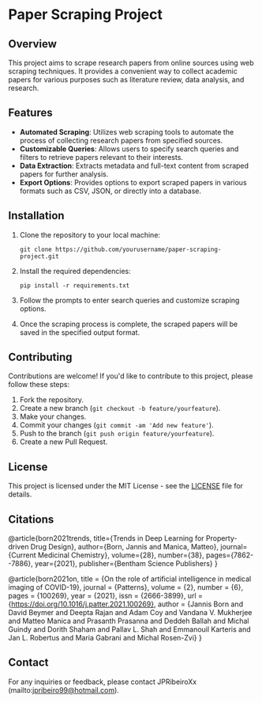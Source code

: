 # Paper Scraping Project

## Overview
This project aims to scrape research papers from online sources using web scraping techniques. It provides a convenient way to collect academic papers for various purposes such as literature review, data analysis, and research.

## Features
- **Automated Scraping**: Utilizes web scraping tools to automate the process of collecting research papers from specified sources.
- **Customizable Queries**: Allows users to specify search queries and filters to retrieve papers relevant to their interests.
- **Data Extraction**: Extracts metadata and full-text content from scraped papers for further analysis.
- **Export Options**: Provides options to export scraped papers in various formats such as CSV, JSON, or directly into a database.

## Installation
1. Clone the repository to your local machine:
    ```
    git clone https://github.com/yourusername/paper-scraping-project.git
    ```
2. Install the required dependencies:
    ```
    pip install -r requirements.txt
    ```
    
3. Follow the prompts to enter search queries and customize scraping options.
4. Once the scraping process is complete, the scraped papers will be saved in the specified output format.

## Contributing
Contributions are welcome! If you'd like to contribute to this project, please follow these steps:
1. Fork the repository.
2. Create a new branch (`git checkout -b feature/yourfeature`).
3. Make your changes.
4. Commit your changes (`git commit -am 'Add new feature'`).
5. Push to the branch (`git push origin feature/yourfeature`).
6. Create a new Pull Request.

## License
This project is licensed under the MIT License - see the [LICENSE](LICENSE) file for details.

## Citations
@article{born2021trends,
  title={Trends in Deep Learning for Property-driven Drug Design},
  author={Born, Jannis and Manica, Matteo},
  journal={Current Medicinal Chemistry},
  volume={28},
  number={38},
  pages={7862--7886},
  year={2021},
  publisher={Bentham Science Publishers}
}

@article{born2021on,
	title = {On the role of artificial intelligence in medical imaging of COVID-19},
	journal = {Patterns},
	volume = {2},
	number = {6},
	pages = {100269},
	year = {2021},
	issn = {2666-3899},
	url = {https://doi.org/10.1016/j.patter.2021.100269},
	author = {Jannis Born and David Beymer and Deepta Rajan and Adam Coy and Vandana V. Mukherjee and Matteo Manica and Prasanth Prasanna and Deddeh Ballah and Michal Guindy and Dorith Shaham and Pallav L. Shah and Emmanouil Karteris and Jan L. Robertus and Maria Gabrani and Michal Rosen-Zvi}
}

## Contact
For any inquiries or feedback, please contact JPRibeiroXx (mailto:jpribeiro99@hotmail.com).

